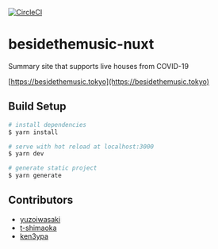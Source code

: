 [![CircleCI](https://circleci.com/gh/yuzoiwasaki/besidethemusic-nuxt/tree/master.svg?style=svg)](https://circleci.com/gh/yuzoiwasaki/besidethemusic-nuxt/tree/master)

# besidethemusic-nuxt

Summary site that supports live houses from COVID-19

[https://besidethemusic.tokyo](https://besidethemusic.tokyo)

## Build Setup

```bash
# install dependencies
$ yarn install

# serve with hot reload at localhost:3000
$ yarn dev

# generate static project
$ yarn generate
```

## Contributors

- [yuzoiwasaki](https://github.com/yuzoiwasaki)
- [t-shimaoka](https://github.com/t-shimaoka)
- [ken3ypa](https://github.com/ken3ypa)
